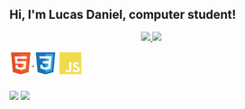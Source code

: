 ## Hi, I'm Lucas Daniel, computer student!
<div align="center">
  <a href="https://github.com/lucasdanielzx">
  <img height="180em" src="https://github-readme-stats.vercel.app/api?username=lucasdanielzx&show_icons=true&theme=dracula&include_all_commits=true&count_private=true"/>
  <img height="180em" src="https://github-readme-stats.vercel.app/api/top-langs/?username=lucasdanielzx&layout=compact&langs_count=7&theme=dracula"/>
</div>
<div style="display: inline_block"><br>
  <a href = https://www.w3schools.com/html/default.asp><img align="center" alt="HTML" height="40" width="40" src="https://raw.githubusercontent.com/devicons/devicon/master/icons/html5/html5-original.svg"> </a>
  <img align="center" alt="CSS" height="40" width="40" src="https://raw.githubusercontent.com/devicons/devicon/master/icons/css3/css3-original.svg">
  <img align="center" alt="Js" height="40" width="40" src="https://raw.githubusercontent.com/devicons/devicon/master/icons/javascript/javascript-plain.svg"> 
</div>
  
  ##

<div> 
   <a href="https://instagram.com/lucasdanielzx" target="_blank"><img src="https://img.shields.io/badge/-Instagram-%23E4405F?style=for-the-badge&logo=instagram&logoColor=white" target="_blank"></a>
   <a href = "mailto:lucas05pedro2003@gmail.com"><img src="https://img.shields.io/badge/-Gmail-%23333?style=for-the-badge&logo=gmail&logoColor=white" target="_blank"></a>
 
